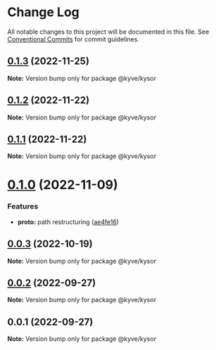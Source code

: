 # Change Log

All notable changes to this project will be documented in this file.
See [Conventional Commits](https://conventionalcommits.org) for commit guidelines.

## [0.1.3](https://github.com/KYVENetwork/node/compare/@kyve/kysor@0.1.2...@kyve/kysor@0.1.3) (2022-11-25)

**Note:** Version bump only for package @kyve/kysor

## [0.1.2](https://github.com/KYVENetwork/node/compare/@kyve/kysor@0.1.1...@kyve/kysor@0.1.2) (2022-11-22)

**Note:** Version bump only for package @kyve/kysor

## [0.1.1](https://github.com/KYVENetwork/node/compare/@kyve/kysor@0.1.0...@kyve/kysor@0.1.1) (2022-11-22)

**Note:** Version bump only for package @kyve/kysor

# [0.1.0](https://github.com/KYVENetwork/node/compare/@kyve/kysor@0.0.3...@kyve/kysor@0.1.0) (2022-11-09)

### Features

- **proto:** path restructuring ([ae4fe16](https://github.com/KYVENetwork/node/commit/ae4fe16fa344ab91cbd8d25ddaba2c8d600332d5))

## [0.0.3](https://github.com/KYVENetwork/node/compare/@kyve/kysor@0.0.2...@kyve/kysor@0.0.3) (2022-10-19)

**Note:** Version bump only for package @kyve/kysor

## [0.0.2](https://github.com/KYVENetwork/node/compare/@kyve/kysor@0.0.1...@kyve/kysor@0.0.2) (2022-09-27)

**Note:** Version bump only for package @kyve/kysor

## 0.0.1 (2022-09-27)

**Note:** Version bump only for package @kyve/kysor

